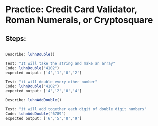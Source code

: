 # Practice: Credit Card Validator, Roman Numerals, or Cryptosquare


## Steps:

``` javascript

Describe: luhnDouble()

Test: "It will take the string and make an array"
Code: luhnDouble("4102")
expected output: ['4','1','0','2']

Test: "it will double every other number"
Code: luhnDouble("4102")
expected output: ['4','2','0','4']

Describe: luhnAddDouble()

Test: "it will add together each digit of double digit numbers"
Code: luhnAddDouble("6789")
expected output: ['6','5','8','9']